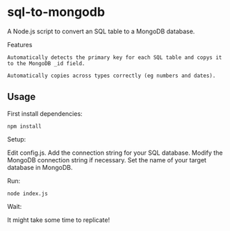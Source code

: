 # sql-to-mongodb

A Node.js script to convert an SQL table to a MongoDB database.

Features

    Automatically detects the primary key for each SQL table and copys it to the MongoDB _id field.

    Automatically copies across types correctly (eg numbers and dates).

## Usage

First install dependencies:

    npm install

Setup:

Edit config.js. Add the connection string for your SQL database. Modify the MongoDB connection string if necessary. Set the name of your target database in MongoDB.

Run:

    node index.js

Wait:

It might take some time to replicate!
    
